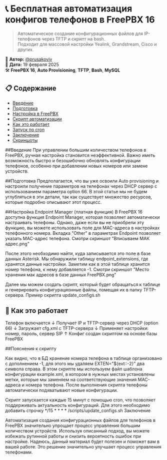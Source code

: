 # 📞 Бесплатная автоматизация конфигов телефонов в FreePBX 16

> Автоматическое создание конфигурационных файлов для IP-телефонов через TFTP и скрипт на bash.  
> Подходит для массовой настройки Yealink, Grandstream, Cisco и других.

🔧 **Автор:** [@prusakoviv](https://github.com/igopru)  
📅 **Дата:** 19 февраля 2025  
🛠 **FreePBX 16**, **Auto Provisioning**, **TFTP**, **Bash**, **MySQL**


## 📋 Содержание
- [Введение](#введение)
- [Подготовка](#подготовка)
- [Настройка в FreePBX](#настройка-endpoint-manager-платная-функция)
- [Скрипт автоматизации](#скрипт-автоматизации-update_configssh)
- [Как это работает](#как-это-работает)
- [Запуск по cron](#автозапуск-через-cron)
- [Заключение](#заключение)
- [Скриншоты](#📸-скриншоты)

##Введение
При управлении большим количеством телефонов в FreePBX, ручная настройка становится неэффективной. Важно иметь возможность быстро и безошибочно обновлять конфигурации телефонов, особенно при добавлении новых номеров или замене устройств.

##Подготовка
Предполагается, что вы уже освоили Auto provisioning и настроили получение параметров на телефонах через DHCP сервер с использованием параметра option 66. 
В этой статье мы не будем углубляться в эти детали, так как существует множество ресурсов, которые подробно описывают этот процесс.


##Настройка Endpoint Manager (платная функция)
В FreePBX 16 доступна функция Endpoint Manager, которая позволяет автоматически настраивать телефоны. Однако, даже если вы не приобрели эту функцию, вы можете использовать поле для MAC-адреса в настройках телефонного номера. 
Вкладка "Other" в параметрах Endpoint позволяет указать MAC-адрес телефона.
Смотри скриншот "Вписываем МАК адрес.png"

После этого необходимо найти, куда записывается это поле в базе данных Asterisk. Мы обнаружили таблицу endpoint_extensions, где хранятся данные настройки. Заметим как в этой таблице хранится номер телефона, к нему добавляется -1.
Смотри скриншот "Место хранения мак адресов в базе данных FreePBX.png"

Далее мы можем создать скрипт, который будет обращаться к таблице и генерировать конфигурационные файлы, помещая их в папку TFTP-сервера. Пример скрипта update_configs.sh

## 🔄 Как это работает
Телефон включается
↓
Получает IP и TFTP-сервер через DHCP (option 66)
↓
Загружает cfg<MAC>.xml с TFTP-сервера
↓
Применяет настройки: номер, пароль, сервер SIP
↑
Конфиг создан скриптом на основе базы FreePBX

##Пояснения к скрипту

Как видно, что в БД хранение номера телефона в таблице организовано с дополнением -1, для этого мы удаляем EXTEN="${ext::-2}" два символа справа.
В этом скрипте мы используем файл шаблона конфигурации example.xml, в котором в нужных местах установлены метки, которые мы заменяем на соответствующие значения MAC-адреса и номера телефона. 
После выполнения скрипта телефоны автоматически подхватывают новые конфигурации.

Скрипт запускается каждые 15 минут с помощью cron, что позволяет поддерживать актуальность конфигураций. Для этого необходимо добавить строчку */15 * * * * /scripts/update_configs.sh
Заключение

Автоматизация создания конфигурационных файлов для телефонов в FreePBX значительно упрощает процесс управления большим количеством устройств. 
Используя описанный подход, вы можете избежать рутинной работы и снизить вероятность ошибок при настройке. 
Надеюсь, данный материал будет полезен и поможет вам в вашей работе. Это решение значительно улучшает процесс управления телефонами.

